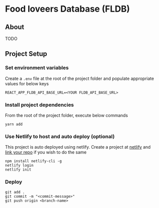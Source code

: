# Food loveers Database (FLDB)

## About

TODO

## Project Setup

### Set environment variables

Create a `.env` file at the root of the project folder and populate appropriate values for below keys

```
REACT_APP_FLDB_API_BASE_URL=<YOUR FLDB_API_BASE_URL>
```

### Install project dependencies

From the root of the project folder, execute below commands

```
yarn add
```

### Use Netlify to host and auto deploy (optional)

This project is auto deployed using netlify. Create a project at [netlify](https://www.netlify.com/) and [link your repo](https://docs.netlify.com/configure-builds/repo-permissions-linking/) if you wish to do the same

```
npm install netlify-cli -g
netlify login
netlify init
```

### Deploy

```
git add .
git commit -m "<commit-message>"
git push origin <branch-name>
```
